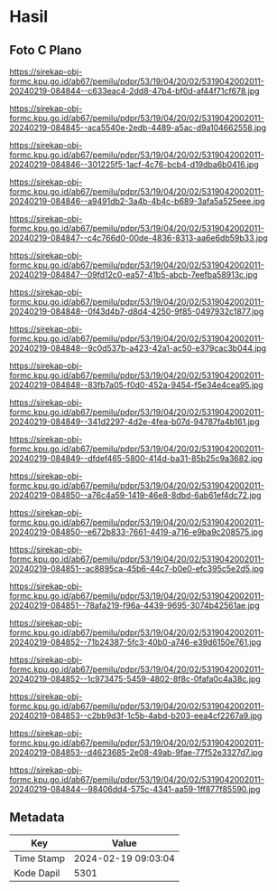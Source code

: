 # Hasil

## Foto C Plano

https://sirekap-obj-formc.kpu.go.id/ab67/pemilu/pdpr/53/19/04/20/02/5319042002011-20240219-084844--c633eac4-2dd8-47b4-bf0d-af44f71cf678.jpg

https://sirekap-obj-formc.kpu.go.id/ab67/pemilu/pdpr/53/19/04/20/02/5319042002011-20240219-084845--aca5540e-2edb-4489-a5ac-d9a104662558.jpg

https://sirekap-obj-formc.kpu.go.id/ab67/pemilu/pdpr/53/19/04/20/02/5319042002011-20240219-084846--301225f5-1acf-4c76-bcb4-d19dba6b0416.jpg

https://sirekap-obj-formc.kpu.go.id/ab67/pemilu/pdpr/53/19/04/20/02/5319042002011-20240219-084846--a9491db2-3a4b-4b4c-b689-3afa5a525eee.jpg

https://sirekap-obj-formc.kpu.go.id/ab67/pemilu/pdpr/53/19/04/20/02/5319042002011-20240219-084847--c4c766d0-00de-4836-8313-aa6e6db59b33.jpg

https://sirekap-obj-formc.kpu.go.id/ab67/pemilu/pdpr/53/19/04/20/02/5319042002011-20240219-084847--09fd12c0-ea57-41b5-abcb-7eefba58913c.jpg

https://sirekap-obj-formc.kpu.go.id/ab67/pemilu/pdpr/53/19/04/20/02/5319042002011-20240219-084848--0f43d4b7-d8d4-4250-9f85-0497932c1877.jpg

https://sirekap-obj-formc.kpu.go.id/ab67/pemilu/pdpr/53/19/04/20/02/5319042002011-20240219-084848--9c0d537b-a423-42a1-ac50-e379cac3b044.jpg

https://sirekap-obj-formc.kpu.go.id/ab67/pemilu/pdpr/53/19/04/20/02/5319042002011-20240219-084848--83fb7a05-f0d0-452a-9454-f5e34e4cea95.jpg

https://sirekap-obj-formc.kpu.go.id/ab67/pemilu/pdpr/53/19/04/20/02/5319042002011-20240219-084849--341d2297-4d2e-4fea-b07d-94787fa4b161.jpg

https://sirekap-obj-formc.kpu.go.id/ab67/pemilu/pdpr/53/19/04/20/02/5319042002011-20240219-084849--dfdef465-5800-414d-ba31-85b25c9a3682.jpg

https://sirekap-obj-formc.kpu.go.id/ab67/pemilu/pdpr/53/19/04/20/02/5319042002011-20240219-084850--a76c4a59-1419-46e8-8dbd-6ab61ef4dc72.jpg

https://sirekap-obj-formc.kpu.go.id/ab67/pemilu/pdpr/53/19/04/20/02/5319042002011-20240219-084850--e672b833-7661-4419-a716-e9ba9c208575.jpg

https://sirekap-obj-formc.kpu.go.id/ab67/pemilu/pdpr/53/19/04/20/02/5319042002011-20240219-084851--ac8895ca-45b6-44c7-b0e0-efc395c5e2d5.jpg

https://sirekap-obj-formc.kpu.go.id/ab67/pemilu/pdpr/53/19/04/20/02/5319042002011-20240219-084851--78afa219-f96a-4439-9695-3074b42561ae.jpg

https://sirekap-obj-formc.kpu.go.id/ab67/pemilu/pdpr/53/19/04/20/02/5319042002011-20240219-084852--71b24387-5fc3-40b0-a746-e39d6150e761.jpg

https://sirekap-obj-formc.kpu.go.id/ab67/pemilu/pdpr/53/19/04/20/02/5319042002011-20240219-084852--1c973475-5459-4802-8f8c-0fafa0c4a38c.jpg

https://sirekap-obj-formc.kpu.go.id/ab67/pemilu/pdpr/53/19/04/20/02/5319042002011-20240219-084853--c2bb9d3f-1c5b-4abd-b203-eea4cf2267a9.jpg

https://sirekap-obj-formc.kpu.go.id/ab67/pemilu/pdpr/53/19/04/20/02/5319042002011-20240219-084853--d4623685-2e08-49ab-9fae-77f52e3327d7.jpg

https://sirekap-obj-formc.kpu.go.id/ab67/pemilu/pdpr/53/19/04/20/02/5319042002011-20240219-084844--98406dd4-575c-4341-aa59-1ff877f85590.jpg


## Metadata

| Key        | Value               |
| ---------- | ------------------- |
| Time Stamp | 2024-02-19 09:03:04 |
| Kode Dapil | 5301                |



